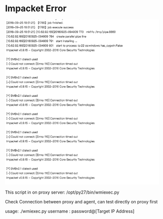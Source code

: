 # Impacket  Error

![](../../../.gitbook/assets/screen-shot-2018-09-25-at-10.53.05.png)

This script in on proxy server: /opt/py27/bin/wmiexec.py

Check Connection between proxy and agent, can test directly on proxy first

usage:    ./wmiexec.py username : password@\[Target IP Address\]

